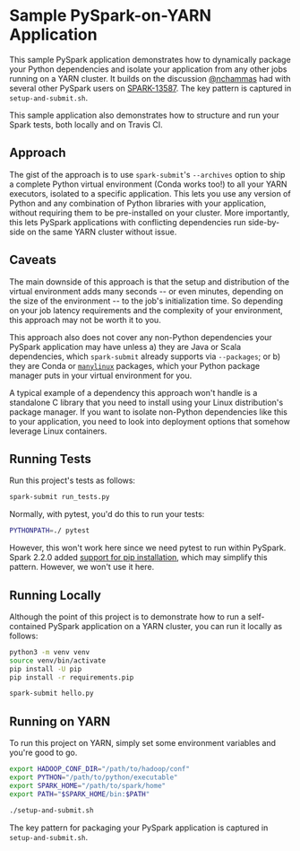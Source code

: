 # Sample PySpark-on-YARN Application

This sample PySpark application demonstrates how to
dynamically package your Python dependencies and isolate your
application from any other jobs running on a YARN cluster.
It builds on the discussion [@nchammas] had with several other
PySpark users on [SPARK-13587]. The key pattern is captured in
`setup-and-submit.sh`.

This sample application also demonstrates how to structure and run
your Spark tests, both locally and on Travis CI.

[@nchammas]: https://github.com/nchammas/
[SPARK-13587]: https://issues.apache.org/jira/browse/SPARK-13587

## Approach

The gist of the approach is to use `spark-submit`'s `--archives`
option to ship a complete Python virtual environment (Conda works
too!) to all your YARN executors, isolated to a specific application.
This lets you use any version of Python and any
combination of Python libraries with your application, without
requiring them to be pre-installed on your cluster. More
importantly, this lets PySpark applications with conflicting
dependencies run side-by-side on the same YARN cluster without
issue.

## Caveats

The main downside of this approach is that the setup and
distribution of the virtual environment adds many seconds -- or even
minutes, depending on the size of the environment -- to the job's
initialization time. So depending on your job latency requirements
and the complexity of your environment, this approach may not be
worth it to you.

This approach also does not cover any non-Python dependencies your
PySpark application may have unless a) they are Java or Scala
dependencies, which `spark-submit` already supports via `--packages`;
or b) they are Conda or [`manylinux`] packages, which your
Python package manager puts in your virtual environment for you.

A typical example of a dependency this approach won't handle is a 
standalone C library that you need to install using your Linux 
distribution's package manager.
If you want to isolate non-Python dependencies like this to
your application, you need to look into deployment options
that somehow leverage Linux containers.

[`manylinux`]: https://www.python.org/dev/peps/pep-0513/

## Running Tests

Run this project's tests as follows:

```sh
spark-submit run_tests.py
```

Normally, with pytest, you'd do this to run your tests:

```sh
PYTHONPATH=./ pytest
```

However, this won't work here since we need pytest to run within
PySpark. Spark 2.2.0 added [support for pip installation], which may
simplify this pattern. However, we won't use it here.

[support for pip installation]: http://spark.apache.org/releases/spark-release-2-2-0.html

## Running Locally

Although the point of this project is to demonstrate how to run
a self-contained PySpark application on a YARN cluster, you can
run it locally as follows:

```sh
python3 -m venv venv
source venv/bin/activate
pip install -U pip
pip install -r requirements.pip

spark-submit hello.py
```

## Running on YARN

To run this project on YARN, simply set some environment variables
and you're good to go.

```sh
export HADOOP_CONF_DIR="/path/to/hadoop/conf"
export PYTHON="/path/to/python/executable"
export SPARK_HOME="/path/to/spark/home"
export PATH="$SPARK_HOME/bin:$PATH"

./setup-and-submit.sh
```

The key pattern for packaging your PySpark application is captured in
`setup-and-submit.sh`.
